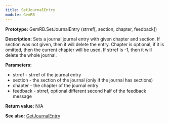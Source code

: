 ```yaml
---
title: SetJournalEntry
module: GemRB
---
```


**Prototype:** GemRB.SetJournalEntry (strref[, section, chapter, feedback])

**Description:** Sets a journal journal entry with given chapter and section. 
If section was not given, then it will delete the entry. Chapter is 
optional, if it is omitted, then the current chapter will be used. If 
strref is -1, then it will delete the whole journal.

**Parameters:**
  * strref - strref of the journal entry
  * section - the section of the journal (only if the journal has sections)
  * chapter - the chapter of the journal entry
  * feedback - strref, optional different second half of the feedback message

**Return value:** N/A

**See also:** [GetJournalEntry](GetJournalEntry.md)

